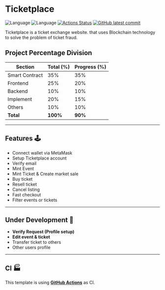 # Ticketplace

![Language](https://img.shields.io/badge/React-17.0.2-blue) ![Language](https://img.shields.io/badge/Solidity-0.8.11-blue) [![Actions Status](https://github.com/JerGun/ticketplace/actions/workflows/action.yml/badge.svg)](https://github.com/JerGun/ticketplace/actions) [![GitHub latest commit](https://badgen.net/github/last-commit/JerGun/ticketplace/main)](https://github.com/JerGun/ticketplace/commit/main)

Ticketplace is a ticket exchange website. that uses Blockchain technology to solve the problem of ticket fraud.

## Project Percentage Division
Section         | Total (%) | Progress (%)
--------------  | ----------| -----------
Smart Contract  | 35%       | 35%
Frontend        | 25%       | 20%
Backend         | 10%       | 10%
Implement       | 20%       | 15%
Others          | 10%       | 10%
**Total**       | **100%**  | **90%**
---
## Features 🕹
- Connect wallet via MetaMask
- Setup Ticketplace account
- Verify email
- Mint Event
- Mint Ticket & Create market sale
- Buy ticket
- Resell ticket
- Cancel listing
- Fast checkout
- Filter events or tickets
---

## Under Development 🚧
- **Verify Request (Profile setup)**
- **Edit event & ticket**
- Transfer ticket to others
- Other users profile
---
## CI 🏭

This template is using [**GitHub Actions**](https://github.com/JerGun/ticketplace/actions) as CI.